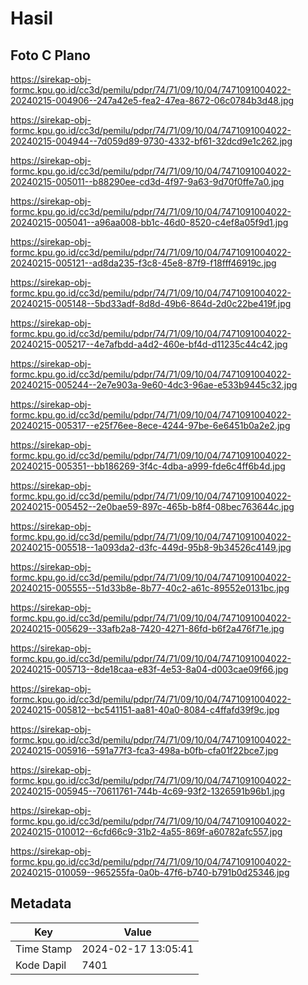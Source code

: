 # Hasil

## Foto C Plano

https://sirekap-obj-formc.kpu.go.id/cc3d/pemilu/pdpr/74/71/09/10/04/7471091004022-20240215-004906--247a42e5-fea2-47ea-8672-06c0784b3d48.jpg

https://sirekap-obj-formc.kpu.go.id/cc3d/pemilu/pdpr/74/71/09/10/04/7471091004022-20240215-004944--7d059d89-9730-4332-bf61-32dcd9e1c262.jpg

https://sirekap-obj-formc.kpu.go.id/cc3d/pemilu/pdpr/74/71/09/10/04/7471091004022-20240215-005011--b88290ee-cd3d-4f97-9a63-9d70f0ffe7a0.jpg

https://sirekap-obj-formc.kpu.go.id/cc3d/pemilu/pdpr/74/71/09/10/04/7471091004022-20240215-005041--a96aa008-bb1c-46d0-8520-c4ef8a05f9d1.jpg

https://sirekap-obj-formc.kpu.go.id/cc3d/pemilu/pdpr/74/71/09/10/04/7471091004022-20240215-005121--ad8da235-f3c8-45e8-87f9-f18fff46919c.jpg

https://sirekap-obj-formc.kpu.go.id/cc3d/pemilu/pdpr/74/71/09/10/04/7471091004022-20240215-005148--5bd33adf-8d8d-49b6-864d-2d0c22be419f.jpg

https://sirekap-obj-formc.kpu.go.id/cc3d/pemilu/pdpr/74/71/09/10/04/7471091004022-20240215-005217--4e7afbdd-a4d2-460e-bf4d-d11235c44c42.jpg

https://sirekap-obj-formc.kpu.go.id/cc3d/pemilu/pdpr/74/71/09/10/04/7471091004022-20240215-005244--2e7e903a-9e60-4dc3-96ae-e533b9445c32.jpg

https://sirekap-obj-formc.kpu.go.id/cc3d/pemilu/pdpr/74/71/09/10/04/7471091004022-20240215-005317--e25f76ee-8ece-4244-97be-6e6451b0a2e2.jpg

https://sirekap-obj-formc.kpu.go.id/cc3d/pemilu/pdpr/74/71/09/10/04/7471091004022-20240215-005351--bb186269-3f4c-4dba-a999-fde6c4ff6b4d.jpg

https://sirekap-obj-formc.kpu.go.id/cc3d/pemilu/pdpr/74/71/09/10/04/7471091004022-20240215-005452--2e0bae59-897c-465b-b8f4-08bec763644c.jpg

https://sirekap-obj-formc.kpu.go.id/cc3d/pemilu/pdpr/74/71/09/10/04/7471091004022-20240215-005518--1a093da2-d3fc-449d-95b8-9b34526c4149.jpg

https://sirekap-obj-formc.kpu.go.id/cc3d/pemilu/pdpr/74/71/09/10/04/7471091004022-20240215-005555--51d33b8e-8b77-40c2-a61c-89552e0131bc.jpg

https://sirekap-obj-formc.kpu.go.id/cc3d/pemilu/pdpr/74/71/09/10/04/7471091004022-20240215-005629--33afb2a8-7420-4271-86fd-b6f2a476f71e.jpg

https://sirekap-obj-formc.kpu.go.id/cc3d/pemilu/pdpr/74/71/09/10/04/7471091004022-20240215-005713--8de18caa-e83f-4e53-8a04-d003cae09f66.jpg

https://sirekap-obj-formc.kpu.go.id/cc3d/pemilu/pdpr/74/71/09/10/04/7471091004022-20240215-005812--bc541151-aa81-40a0-8084-c4ffafd39f9c.jpg

https://sirekap-obj-formc.kpu.go.id/cc3d/pemilu/pdpr/74/71/09/10/04/7471091004022-20240215-005916--591a77f3-fca3-498a-b0fb-cfa01f22bce7.jpg

https://sirekap-obj-formc.kpu.go.id/cc3d/pemilu/pdpr/74/71/09/10/04/7471091004022-20240215-005945--70611761-744b-4c69-93f2-1326591b96b1.jpg

https://sirekap-obj-formc.kpu.go.id/cc3d/pemilu/pdpr/74/71/09/10/04/7471091004022-20240215-010012--6cfd66c9-31b2-4a55-869f-a60782afc557.jpg

https://sirekap-obj-formc.kpu.go.id/cc3d/pemilu/pdpr/74/71/09/10/04/7471091004022-20240215-010059--965255fa-0a0b-47f6-b740-b791b0d25346.jpg


## Metadata

| Key        | Value               |
| ---------- | ------------------- |
| Time Stamp | 2024-02-17 13:05:41 |
| Kode Dapil | 7401                |



